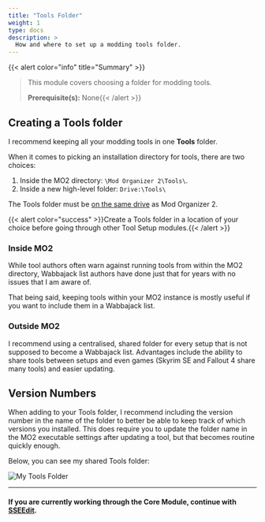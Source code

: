 ```yaml
---
title: "Tools Folder"
weight: 1
type: docs
description: >
  How and where to set up a modding tools folder.
---
```


{{< alert color="info" title="Summary" >}}
> This module covers choosing a folder for modding tools.<p>
> **Prerequisite(s):** None{{< /alert >}}

## Creating a Tools folder

I recommend keeping all your modding tools in one **Tools** folder.

When it comes to picking an installation directory for tools, there are two choices:

1) Inside the MO2 directory: `\Mod Organizer 2\Tools\`.
2) Inside a new high-level folder: `Drive:\Tools\`

The Tools folder must be <u>on the same drive</u> as Mod Organizer 2.

{{< alert color="success" >}}Create a Tools folder in a location of your choice before going through other Tool Setup modules.{{< /alert >}}

### Inside MO2

While tool authors often warn against running tools from within the MO2 directory, Wabbajack list authors have done just that for years with no issues that I am aware of.

That being said, keeping tools within your MO2 instance is mostly useful if you want to include them in a Wabbajack list.

### Outside MO2

I recommend using a centralised, shared folder for every setup that is not supposed to become a Wabbajack list. Advantages include the ability to share tools between setups and even games (Skyrim SE and Fallout 4 share many tools) and easier updating.

## Version Numbers

When adding to your Tools folder, I recommend including the version number in the name of the folder to better be able to keep track of which versions you installed. This does require you to update the folder name in the MO2 executable settings after updating a tool, but that becomes routine quickly enough.

Below, you can see my shared Tools folder:

![My Tools Folder](/Pictures/bg/tool-setup/my-tools-folder.png)

---

#### If you are currently working through the Core Module, continue with [SSEEdit](/bg/tool-setup/sseedit/).